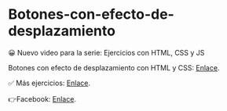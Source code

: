 # Botones-con-efecto-de-desplazamiento

😀 Nuevo video para la serie: Ejercicios con HTML, CSS y JS

Botones con efecto de desplazamiento con HTML y CSS: [Enlace](https://youtu.be/kBq_hskPTCk).


✅ Más ejercicios: [Enlace](https://youtube.com/playlist?list=PLy0P0mvWu_AGhyjEVjhR0WP5U4jLAzrvE).

👉Facebook: [Enlace](https://www.facebook.com/103068738427669/videos/1326551467700858).
